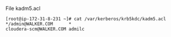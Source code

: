 File kadm5.acl
```
[root@ip-172-31-8-231 ~]# cat /var/kerberos/krb5kdc/kadm5.acl
*/admin@WALKER.COM      *
cloudera-scm@WALKER.COM admilc
```
